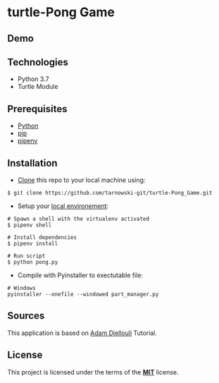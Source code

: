 # turtle-Pong Game

## Demo

## Technologies

-   Python 3.7
-   Turtle Module

## Prerequisites

-   [Python](https://www.python.org/downloads/)
-   [pip](https://pip.pypa.io/en/stable/installing/)
-   [pipenv](https://pipenv.readthedocs.io/en/latest/install/#make-sure-you-ve-got-python-pip)

## Installation

-   [Clone](https://help.github.com/en/github/creating-cloning-and-archiving-repositories/cloning-a-repository) this repo to your local machine using:

```
$ git clone https://github.com/tarnowski-git/turtle-Pong_Game.git
```

-   Setup your [local environement](https://www.youtube.com/watch?v=K2fNEoZfuy8):

```
# Spawn a shell with the virtualenv activated
$ pipenv shell

# Install dependencies
$ pipenv install

# Run script
$ python pong.py
```

-   Compile with Pyinstaller to exectutable file:

```
# Windows
pyinstaller --onefile --windowed part_manager.py
```

## Sources

This application is based on [Adam Djellouli](https://www.youtube.com/channel/UCGPoHTVjMN77wcGknXPHl1Q) Tutorial.

## License

This project is licensed under the terms of the [**MIT**](https://github.com/tarnowski-git/turtle-Pong_Game/blob/master/LICENSE) license.

